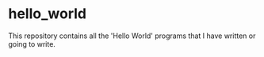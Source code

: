 # hello_world
This repository contains all the 'Hello World' programs that I have written or going to write.
